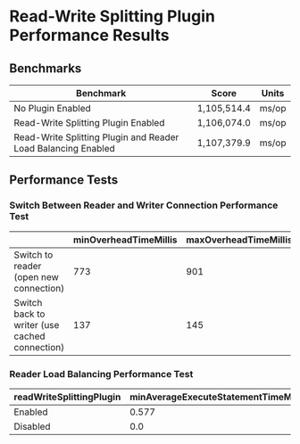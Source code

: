 # Read-Write Splitting Plugin Performance Results

## Benchmarks
| Benchmark                                                     | Score       | Units |
|---------------------------------------------------------------|-------------|-------|
| No Plugin Enabled                                             | 1,105,514.4 | ms/op |
| Read-Write Splitting Plugin Enabled                           | 1,106,074.0 | ms/op |
| Read-Write Splitting Plugin and Reader Load Balancing Enabled | 1,107,379.9 | ms/op |

## Performance Tests

### Switch Between Reader and Writer Connection Performance Test
|                                               | minOverheadTimeMillis | maxOverheadTimeMillis | avgOverheadTimeMillis |
|-----------------------------------------------|-----------------------|-----------------------|-----------------------|
| Switch to reader (open new connection)        | 773                   | 901                   | 804                   |
| Switch back to writer (use cached connection) | 137                   | 145                   | 141                   |

### Reader Load Balancing Performance Test
| readWriteSplittingPlugin | minAverageExecuteStatementTimeMillis | maxAverageExecuteStatementTimeMillis | avgExecuteStatementTimeMillis |
|--------------------------|--------------------------------------|--------------------------------------|-------------------------------|
| Enabled                  | 0.577                                | 60.7                                 | 1.716                         |
| Disabled                 | 0.0                                  | 1.58                                 | 0.001                         |
